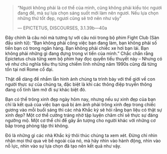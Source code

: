 > “Ngươi không phải là cơ thể của mình, cũng không phải kiểu tóc ngươi đang để, mà sự lựa chọn sáng suốt mới làm nên ngươi. Nếu lựa chọn những thứ tốt đẹp, ngươi cũng sẽ trở nên như vậy”
> 
> — EPICTETUS, DISCOURSES, 3.1.39b—40a

Đây chính là câu nói mà tương tự với câu nói trong bộ phim Fight Club (Sàn đấu sinh tử): “Bạn không phải công việc bạn đang làm, bạn không phải số tiền bạn có trong ngân hàng. Bạn không phải chiếc xe hơi bạn lái. Bạn không phải những gì đang đựng trong ví tiền của mình.” Chắc chắn rằng Epictetus chưa từng xem bộ phim hay đọc quyển tiểu thuyết này – Nhưng có vẻ như chủ nghĩa tiêu thụ từng chiếm lĩnh những năm 1990s cũng đã từng tồn tại nơi Rome cổ đại.

Thật dễ dàng để nhầm lẫn hình ảnh chúng ta trình bày với thế giới về con người thực sự của chúng ta, đặc biệt là khi các thông điệp truyền thông đang cố tình làm mờ đi sự khác biệt đó.

Bạn có thể trông xinh đẹp ngày hôm nay, nhưng nếu sự xinh đẹp của bạn chỉ là kết quả của việc bạn quá bị ám ảnh phải trông xinh đẹp trong chiếc gương vào mỗi buổi sáng thì các nhà Khắc kỷ sẽ hỏi rằng bạn liệu có thật sự xinh đẹp? Một cơ thể cường tráng nhờ tập luyện chăm chỉ sẽ thực sự đáng ngưỡng mộ. Một cơ thể chỉ để gây ấn tượng cho người khác với những cơ bắp trong phòng tập thì không.

Đó là những gì các nhà Khắc kỷ thôi thúc chúng ta xem xét. Đừng chỉ nhìn nhận mọi thứ qua vẻ bề ngoài của nó, mà hãy nhìn vào hành động, nhìn vào nỗ lực, nhìn vào sự lựa chọn đã tạo nên kết quả như vậy.